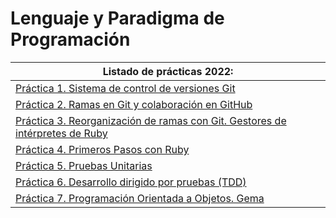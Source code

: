 # Lenguaje y Paradigma de Programación

| **Listado de prácticas 2022:** |
| --- |
| [Práctica 1. Sistema de control de versiones Git](https://github.com/alu0101128894/LPP/tree/main/2022/p01_git) |
| [Práctica 2. Ramas en Git y colaboración en GitHub](https://github.com/alu0101128894/LPP/tree/main/2022/p02_ramas-git) |
| [Práctica 3. Reorganización de ramas con Git. Gestores de intérpretes de Ruby](https://github.com/alu0101128894/LPP/tree/main/2022/p03_reorganizacion-git) |
| [Práctica 4. Primeros Pasos con Ruby](https://github.com/alu0101128894/LPP/tree/main/2022/p04_estructurada) |
| [Práctica 5. Pruebas Unitarias](https://github.com/alu0101128894/LPP/tree/main/2022/p05_pruebas-unitarias) |
| [Práctica 6. Desarrollo dirigido por pruebas (TDD)](https://github.com/alu0101128894/LPP/tree/main/2022/p06_tdd) |
| [Práctica 7. Programación Orientada a Objetos. Gema](https://github.com/alu0101128894/LPP/tree/main/2022/p07_herencia) |